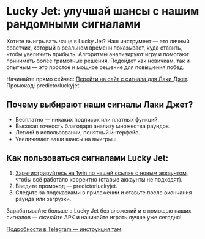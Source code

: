 # Lucky Jet: улучшай шансы с нашим рандомными сигналами

Хотите выигрывать чаще в Lucky Jet? Наш инструмент — это личный советчик, который в реальном времени показывает, куда ставить, чтобы увеличить прибыль. Алгоритмы анализируют игру и помогают принимать более грамотные решения. Подойдет как новичкам, так и опытным — это простое и мощное решение для повышения побед.

Начинайте прямо сейчас:  <a href="https://rocketqueen-game.com/lucky-jet-signals.html" target="_blank">Перейти на сайт с сигнала для Лаки Джет</a>. 
Промокод: predictorluckyjet

## Почему выбирают наши сигналы Лаки Джет?  
- Бесплатно — никаких подписок или платных функций.  
- Высокая точность благодаря анализу множества раундов.  
- Легкий в использовании, понятный интерфейс.  
- Увеличивает ваши шансы на выигрыш.

## Как пользоваться сигналами Lucky Jet:  
1. <a href="https://rocketqueen-game.com/lucky-jet-signals.html" target="_blank">Зарегистрируйтесь на 1win по нашей ссылке с новым аккаунтом</a>, чтобы всё работало корректно (старые аккаунты не подходят).  
2. Введите промокод — predictorluckyjet.  
3. Следите за подсказками в приложении и ставьте после окончания раунда или загрузки.

Зарабатывайте больше в Lucky Jet без вложений и с помощью наших сигналов — скачайте APK и начинайте играть лучше уже сегодня!  

<a href="https://t.me/luckyjetsignalsfreeru" target="_blank">Подробности в Telegram — инструкция там</a>. 
